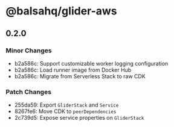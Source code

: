 # @balsahq/glider-aws

## 0.2.0

### Minor Changes

- b2a586c: Support customizable worker logging configuration
- b2a586c: Load runner image from Docker Hub
- b2a586c: Migrate from Serverless Stack to raw CDK

### Patch Changes

- 255da59: Export `GliderStack` and `Service`
- 8267fe6: Move CDK to `peerDependencies`
- 2c739d5: Expose service properties on `GliderStack`
